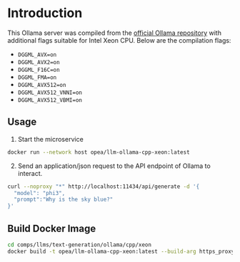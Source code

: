 # Introduction

This Ollama server was compiled from the [official Ollama repository](https://github.com/ollama/ollama) with additional flags suitable for Intel Xeon CPU. Below are the compilation flags:
- `DGGML_AVX=on` 
- `DGGML_AVX2=on` 
- `DGGML_F16C=on` 
- `DGGML_FMA=on` 
- `DGGML_AVX512=on` 
- `DGGML_AVX512_VNNI=on` 
- `DGGML_AVX512_VBMI=on`

## Usage

1. Start the microservice

```bash
docker run --network host opea/llm-ollama-cpp-xeon:latest
```

2. Send an application/json request to the API endpoint of Ollama to interact.

```bash
curl --noproxy "*" http://localhost:11434/api/generate -d '{
  "model": "phi3",
  "prompt":"Why is the sky blue?"
}'
```

## Build Docker Image

```bash
cd comps/llms/text-generation/ollama/cpp/xeon
docker build -t opea/llm-ollama-cpp-xeon:latest --build-arg https_proxy=$https_proxy --build-arg http_proxy=$http_proxy -f Dockerfile .
```